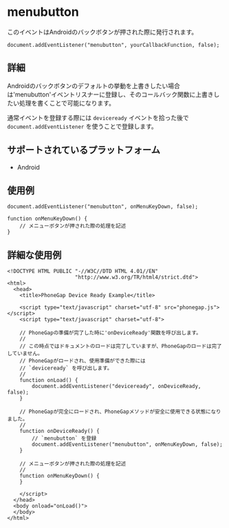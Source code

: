 menubutton
===========

このイベントはAndroidのバックボタンが押された際に発行されます。

    document.addEventListener("menubutton", yourCallbackFunction, false);

詳細
-------

Androidのバックボタンのデフォルトの挙動を上書きしたい場合は'menubutton'イベントリスナーに登録し、そのコールバック関数に上書きしたい処理を書くことで可能になります。

通常イベントを登録する際には `deviceready` イベントを拾った後で `document.addEventListener` を使うことで登録します。

サポートされているプラットフォーム
-------------------

- Android

使用例
-------------

    document.addEventListener("menubutton", onMenuKeyDown, false);

    function onMenuKeyDown() {
        // メニューボタンが押された際の処理を記述
    }

詳細な使用例
------------

    <!DOCTYPE HTML PUBLIC "-//W3C//DTD HTML 4.01//EN"
                          "http://www.w3.org/TR/html4/strict.dtd">
    <html>
      <head>
        <title>PhoneGap Device Ready Example</title>

        <script type="text/javascript" charset="utf-8" src="phonegap.js"></script>
        <script type="text/javascript" charset="utf-8">

        // PhoneGapの準備が完了した時に'onDeviceReady'関数を呼び出します。
        //
        // この時点ではドキュメントのロードは完了していますが、PhoneGapのロードは完了していません。
        // PhoneGapがロードされ、使用準備ができた際には
        // `deviceready` を呼び出します。
        // 
        function onLoad() {
            document.addEventListener("deviceready", onDeviceReady, false);
        }

        // PhoneGapが完全にロードされ、PhoneGapメソッドが安全に使用できる状態になりました。
        //
        function onDeviceReady() {
            // `menubutton` を登録
            document.addEventListener("menubutton", onMenuKeyDown, false);
        }
        
        // メニューボタンが押された際の処理を記述
        //
        function onMenuKeyDown() {
        }

        </script>
      </head>
      <body onload="onLoad()">
      </body>
    </html>
